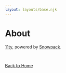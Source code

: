 ```yaml
---
layout: layouts/base.njk
---
```


# About

[11ty](https://www.11ty.dev/), powered by [Snowpack](http://snowpack.dev/).

<br/>

[Back to Home](/)